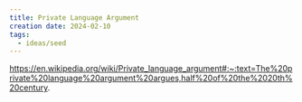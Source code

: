 ```yaml
---
title: Private Language Argument
creation date: 2024-02-10
tags:
  - ideas/seed
---
```

https://en.wikipedia.org/wiki/Private_language_argument#:~:text=The%20private%20language%20argument%20argues,half%20of%20the%2020th%20century.
